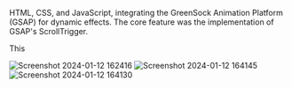 
HTML, CSS, and JavaScript, integrating the GreenSock Animation Platform (GSAP) for dynamic effects. The core feature was the implementation of GSAP's ScrollTrigger.  

This 


![Screenshot 2024-01-12 162416](https://github.com/poojahooda22/fanta-scroll-Animation/assets/91055527/a7c73f4c-4d79-40eb-9f97-8b7e73fde4f7)
![Screenshot 2024-01-12 164145](https://github.com/poojahooda22/fanta-scroll-Animation/assets/91055527/ed601e19-0487-4acc-9340-c231733eda1f)
![Screenshot 2024-01-12 164130](https://github.com/poojahooda22/fanta-scroll-Animation/assets/91055527/785b849f-0b97-44fe-a6f4-7942cbe3cd29)


